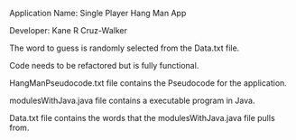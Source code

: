 Application Name: Single Player Hang Man App

Developer: Kane R Cruz-Walker

The word to guess is randomly selected from the 
Data.txt file. 

Code needs to be refactored but is fully functional.

HangManPseudocode.txt file contains the Pseudocode for the application.

modulesWithJava.java file contains a executable program in Java.

Data.txt file contains the words that the modulesWithJava.java file pulls from. 
